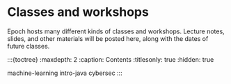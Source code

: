 # Classes and workshops

Epoch hosts many different kinds of classes and workshops. Lecture notes, slides, and other materials will be posted here, along with the dates of future classes.

:::{toctree}
:maxdepth: 2
:caption: Contents
:titlesonly: true
:hidden: true

machine-learning
intro-java
cybersec
:::

